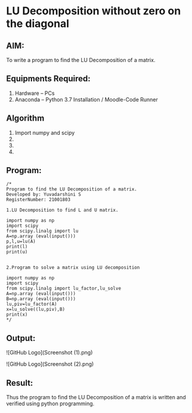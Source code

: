 # LU Decomposition without zero on the diagonal

## AIM:
To write a program to find the LU Decomposition of a matrix.

## Equipments Required:
1. Hardware – PCs
2. Anaconda – Python 3.7 Installation / Moodle-Code Runner

## Algorithm
1. Import numpy and scipy
2. 
3. 
4. 

## Program:
```
/*
Program to find the LU Decomposition of a matrix.
Developed by: Yuvadarshini S
RegisterNumber: 21001803

1.LU Decomposition to find L and U matrix.

import numpy as np
import scipy
from scipy.linalg import lu
A=np.array (eval(input()))
p,l,u=lu(A)
print(l)
print(u)


2.Program to solve a matrix using LU decomposition

import numpy as np
import scipy
from scipy.linalg import lu_factor,lu_solve
A=np.array (eval(input()))
B=np.array (eval(input()))
lu,piv=lu_factor(A)
x=lu_solve((lu,piv),B)
print(x)
*/
```

## Output:
![GitHub Logo](Screenshot (1).png)

![GitHub Logo](Screenshot (2).png)


## Result:
Thus the program to find the LU Decomposition of a matrix is written and verified using python programming.
